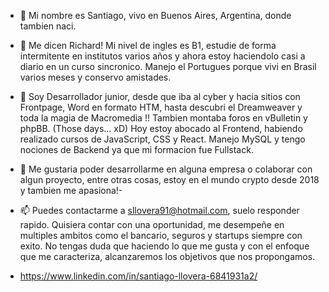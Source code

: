- 👋 Mi nombre es Santiago, vivo en Buenos Aires, Argentina, donde tambien naci.
- 👀 Me dicen Richard! Mi nivel de ingles es B1, estudie de forma intermitente en institutos varios años y ahora estoy haciendolo casi a diario en un curso sincronico. Manejo el Portugues porque vivi en Brasil varios meses y conservo amistades. 
- 🌱 Soy Desarrollador junior, desde que iba al cyber y hacia sitios con Frontpage, Word en formato HTM, hasta descubri el Dreamweaver y toda la magia de Macromedia !! Tambien montaba foros en vBulletin y phpBB. (Those days... xD) Hoy estoy abocado al Frontend, habiendo realizado cursos de JavaScript, CSS y React. Manejo MySQL y tengo nociones de Backend ya que mi formacion fue Fullstack.
- 💞️ Me gustaria poder desarrollarme en alguna empresa o colaborar con algun proyecto, entre otras cosas, estoy en el mundo crypto desde 2018 y tambien me apasiona!- 
- 📫 Puedes contactarme a sllovera91@hotmail.com, suelo responder rapido. Quisiera contar con una oportunidad, me desempeñe en multiples ambitos como el bancario, seguros y startups siempre con exito. No tengas duda que haciendo lo que me gusta y con el enfoque que me caracteriza, alcanzaremos los objetivos que nos propongamos.

- https://www.linkedin.com/in/santiago-llovera-6841931a2/

